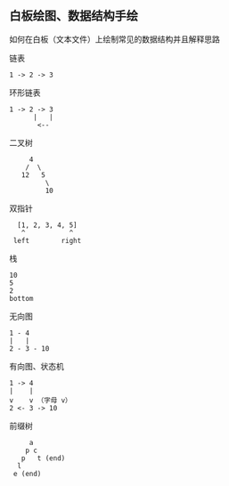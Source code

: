 ## 白板绘图、数据结构手绘
如何在白板（文本文件）上绘制常见的数据结构并且解释思路  

链表
```
1 -> 2 -> 3
```

环形链表
```
1 -> 2 -> 3
      |   |
       <--   
```

二叉树
```
     4
    /  \
   12   5
         \
         10
```

双指针
```
  [1, 2, 3, 4, 5]
   ^           ^
 left        right
```

栈
```
10
5
2
bottom
```

无向图
```
1 - 4
|   |
2 - 3 - 10
```

有向图、状态机
```
1 -> 4
|    |
v    v （字母 v）
2 <- 3 -> 10
```

前缀树
```
     a
    p c
   p   t (end)
  l
 e (end)
```
